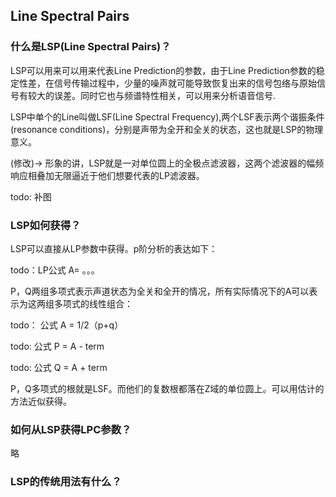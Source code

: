 ## Line Spectral Pairs

### 什么是LSP(Line Spectral Pairs)？

LSP可以用来可以用来代表Line Prediction的参数，由于Line Prediction参数的稳定性差，在信号传输过程中，少量的噪声就可能导致恢复出来的信号包络与原始信号有较大的误差。同时它也与频谱特性相关，可以用来分析语音信号.

LSP中单个的Line叫做LSF(Line Spectral Frequency),两个LSF表示两个谐振条件(resonance conditions)，分别是声带为全开和全关的状态，这也就是LSP的物理意义。

(修改)-> 形象的讲，LSP就是一对单位圆上的全极点滤波器，这两个滤波器的幅频响应相叠加无限逼近于他们想要代表的LP滤波器。

todo: 补图

### LSP如何获得？

LSP可以直接从LP参数中获得。p阶分析的表达如下：

todo：LP公式 A= 。。。

P，Q两组多项式表示声道状态为全关和全开的情况，所有实际情况下的A可以表示为这两组多项式的线性组合：

todo： 公式 A = 1/2（p+q）

todo: 公式 P = A - term

todo: 公式 Q = A + term

P，Q多项式的根就是LSF。而他们的复数根都落在Z域的单位圆上。可以用估计的方法近似获得。

### 如何从LSP获得LPC参数？

略

### LSP的传统用法有什么？
